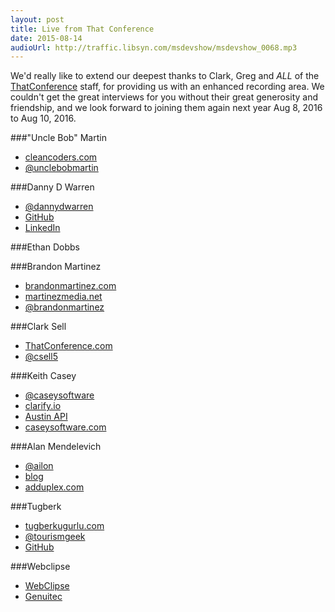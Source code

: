 ```yaml
---
layout: post
title: Live from That Conference
date: 2015-08-14
audioUrl: http://traffic.libsyn.com/msdevshow/msdevshow_0068.mp3
---
```


We'd really like to extend our deepest thanks to Clark, Greg and *ALL* of the [ThatConference](https://www.thatconference.com/) staff, for providing us with an enhanced recording area. We couldn't get the great interviews for you without their great generosity and friendship, and we look forward to joining them again next year Aug 8, 2016 to Aug 10, 2016.

###"Uncle Bob" Martin

 - [cleancoders.com](http://cleancoders.com)
 - [@unclebobmartin](http://twitter.com/unclebobmartin)

###Danny D Warren

 - [@dannydwarren](https://twitter.com/dannydwarren)
 - [GitHub](https://github.com/dannydwarren)
 - [LinkedIn](https://www.linkedin.com/in/dannydwarren)
 
###Ethan Dobbs

###Brandon Martinez

 - [brandonmartinez.com](http://www.brandonmartinez.com/)
 - [martinezmedia.net](http://www.martinezmedia.net/)
 - [@brandonmartinez](https://twitter.com/brandonmartinez)

###Clark Sell

 - [ThatConference.com](http://thatconference.com/)
 - [@csell5](https://twitter.com/csell5)

###Keith Casey

 - [@caseysoftware](https://twitter.com/caseysoftware)
 - [clarify.io](http://clarify.io/)
 - [Austin API](http://www.meetup.com/Austin-Homegrown-API/)
 - [caseysoftware.com](http://caseysoftware.com/)

###Alan Mendelevich

 - [@ailon](https://twitter.com/ailon)
 - [blog](http://blog.ailon.org/)
 - [adduplex.com](http://adduplex.com/) 

###Tugberk

 - [tugberkugurlu.com](http://www.tugberkugurlu.com/)
 - [@tourismgeek](https://twitter.com/tourismgeek)
 - [GitHub](https://github.com/tugberkugurlu)

###Webclipse

 - [WebClipse](http://www.genuitec.com/products/webclipse/)
 - [Genuitec](https://www.genuitec.com/)